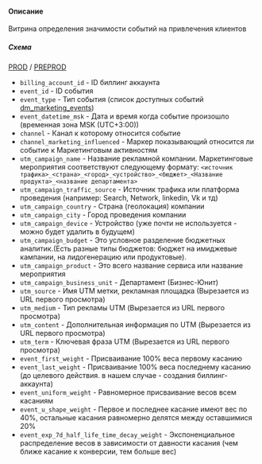 #### Описание

Витрина определения значимости событий на привлечения клиентов

##### Схема

[PROD](https://yt.yandex-team.ru/hahn/navigation?path=//home/cloud-dwh/data/prod/cdm/dm_marketing_attribution)
/ [PREPROD](https://yt.yandex-team.ru/hahn/navigation?path=//home/cloud-dwh/data/preprod/cdm/dm_marketing_attribution)

- `billing_account_id`                        - ID биллинг аккаунта
- `event_id`                                  - ID события
- `event_type`                                - Тип события (список доступных событий [dm_marketing_events](../dm_marketing_events/README.md))
- `event_datetime_msk`                        - Дата и время когда событие произошло (временная зона MSK (UTC+3:00))
- `channel`                                   - Канал к которому относится событие
- `channel_marketing_influenced`              - Маркер показывающий относится ли событие к Маркетинговым активностям
- `utm_campaign_name`                         - Название рекламной компании. Маркетинговые мероприятия соответствуют следующему формату:
 `<источник трафика>_<страна>_<город>_<устройство>_<бюджет>_<Название продукта>_<название департамента>`
- `utm_campaign_traffic_source`               - Источник трафика или платформа проведения (например: Search, Network, linkedin, Vk и тд)
- `utm_campaign_country`                      - Страна (геолокация) компании
- `utm_campaign_city`                         - Город проведения компании
- `utm_campaign_device`                       - Устройство (уже почти не используется - можно будет удалить в будущем)
- `utm_campaign_budget`                       - Это условное разделение бюджетных аналитик.(Есть разные типы бюджетов: бюджет на имиджевые кампании, на лидогенерацию или продуктовые).
- `utm_campaign_product`                      - Это всего название сервиса или название мероприятия
- `utm_campaign_business_unit`                - Департамент (Бизнес-Юнит)
- `utm_source`                                - Имя UTM метки, рекламная площадка (Вырезается из URL первого просмотра)
- `utm_medium`                                - Тип рекламы UTM (Вырезается из URL первого просмотра)
- `utm_content`                               - Дополнительная информация по UTM (Вырезается из URL первого просмотра)
- `utm_term`                                  - Ключевая фраза UTM (Вырезается из URL первого просмотра)
- `event_first_weight`                        - Присваивание 100% веса первому касанию
- `event_last_weight`                         - Присваивание 100% веса последнему касанию (до целевого действия. в нашем случае                                         - создания биллинг-аккаунта)
- `event_uniform_weight`                      - Равномерное присваивание весов всем касаниям
- `event_u_shape_weight`                      - Первое и последнее касание имеют вес по 40%, остальные касания равномерно делятся между оставшимися 20%
- `event_exp_7d_half_life_time_decay_weight`  - Экспоненциальное распределение весов в зависимости от давности касания (чем ближе касание к конверсии, тем больше вес)
